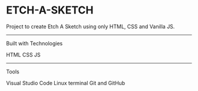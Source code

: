 # ETCH-A-SKETCH

Project to create Etch A Sketch using only HTML, CSS and Vanilla JS.

---

Built with Technologies

HTML
CSS
JS

---

Tools

Visual Studio Code
Linux terminal
Git and GitHub
